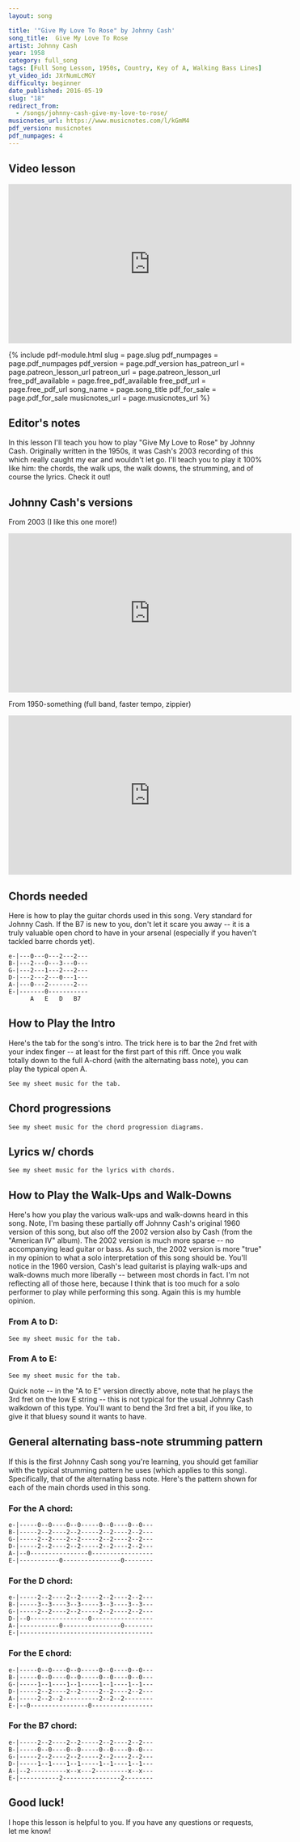 ```yaml
---
layout: song

title: '"Give My Love To Rose" by Johnny Cash'
song_title:  Give My Love To Rose
artist: Johnny Cash
year: 1958
category: full_song
tags: [Full Song Lesson, 1950s, Country, Key of A, Walking Bass Lines]
yt_video_id: JXrNumLcMGY
difficulty: beginner
date_published: 2016-05-19
slug: "18"
redirect_from:
  - /songs/johnny-cash-give-my-love-to-rose/
musicnotes_url: https://www.musicnotes.com/l/kGmM4
pdf_version: musicnotes
pdf_numpages: 4
---
```


## Video lesson

<iframe width="560" height="315" src="https://www.youtube.com/embed/JXrNumLcMGY?showinfo=0" frameborder="0" allowfullscreen></iframe>

{% include pdf-module.html slug = page.slug pdf_numpages = page.pdf_numpages pdf_version = page.pdf_version has_patreon_url = page.patreon_lesson_url patreon_url = page.patreon_lesson_url free_pdf_available = page.free_pdf_available free_pdf_url = page.free_pdf_url song_name = page.song_title pdf_for_sale = page.pdf_for_sale musicnotes_url = page.musicnotes_url %}

## Editor's notes

In this lesson I'll teach you how to play "Give My Love to Rose" by Johnny Cash. Originally written in the 1950s, it was Cash's 2003 recording of this which really caught my ear and wouldn't let go. I'll teach you to play it 100% like him: the chords, the walk ups, the walk downs, the strumming, and of course the lyrics. Check it out!

## Johnny Cash's versions

From 2003 (I like this one more!)

<iframe width="560" height="315" src="https://www.youtube.com/embed/D1LBKTONZ0M?showinfo=0" frameborder="0" allowfullscreen></iframe>

From 1950-something (full band, faster tempo, zippier)

<iframe width="560" height="315" src="https://www.youtube.com/embed/sv6iTbVYuvk?showinfo=0" frameborder="0" allowfullscreen></iframe>

## Chords needed

Here is how to play the guitar chords used in this song. Very standard for Johnny Cash. If the B7 is new to you, don't let it scare you away -- it is a truly valuable open chord to have in your arsenal (especially if you haven't tackled barre chords yet).

    e-|---0---0---2---2---
    B-|---2---0---3---0---
    G-|---2---1---2---2---
    D-|---2---2---0---1---
    A-|---0---2-------2---
    E-|-------0-----------
          A   E   D   B7

## How to Play the Intro

Here's the tab for the song's intro. The trick here is to bar the 2nd fret with your index finger -- at least for the first part of this riff. Once you walk totally down to the full A-chord (with the alternating bass note), you can play the typical open A.

    See my sheet music for the tab.

<!-- e-|----------------------------------------0--0----0--0-----0--0----0--0---
B-|---------------2----------(2)---(0)-----2--2----2--2-----2--2----2--2---
G-|---------------2----------(2)---(1)-----2--2----2--2-----2--2----2--2---
D-|---------------2----------(2)---(2)-----2--2----2--2-----2--2----2--2---
A-|---0--2--3--4-----4--4--3-----2------0----------------0-----------------
E-|----------------------------------------------0----------------0-------- -->


## Chord progressions

    See my sheet music for the chord progression diagrams.

<!-- INTRO
| A . . . | . . . . | . . . . | . . . . |

VERSE, first half
"I found him by the railroad tracks this morning..."
| A  . . . | E  . . . | A . . . | A . . . |
| A  . . . | E  . . . | A . . . | A . . . |
| D  . . . | D  . . . | A . . . | A . . . |
| B7 . . . | B7 . . . | E . . . | E . . . |

VERSE, second half
"He said they let me out of prison out in Frisco..."
| A . . . | E . . . | A . . . | A . . . |
| A . . . | E . . . | A . . . | A . . . |
| D . . . | D . . . | A . . . | A . . . |
| E . . . | E . . . | A . . . | A . . . |

CHORUS
"Give my love to Rose, please won't you mister..."
| D . . . | D . . . | A . . . | A . . . |
| E . . . | E . . . | A . . . | A . . . |
| D . . . | D . . . | A . . . | A . . . |
| E . . . | E . . . | A . . . | A . . . | -->


## Lyrics w/ chords

    See my sheet music for the lyrics with chords.

<!-- A                E                    A
I found him by the railroad tracks this morning
A                E             A (walk up)
I could see that he was nearly dead
D                             A
I knelt down beside him and I listened
        B7                              E
Just to hear the words the dying fellow said

             A             E             A
He said they let me out of prison out in Frisco
    A                   E                  A (walk up)
For ten long years I've paid for what I've done
      D                           A
I was trying to get back to Louisiana
   E                              A (walk up)
To see my Rose and get to know my son

    D                                      A (walk down)
    Give my love to Rose, please won't you mister
    E                                  A                       (walk up)
    Take her all my money, tell her to buy some pretty clothes
    D                                 A        (walk down)
    Tell my boy that daddy's so proud of him
        E                               A      (intro riff x1)
    And don't forget to give my love to Rose

                ...repeat the same verse & chorus chords for next sections

Won't you tell 'em I said thanks for waiting for me
Tell my boy to help his mom at home
Tell my Rose to try to find another
'Cause it ain't right that she should live alone

Mister, here's a bag with all my money
It won't last them long, though it goes
God bless you for finding me this morning
Now, don't forget to give my love to Rose

    Give my love to Rose, please won't you mister
    Take her all my money, tell her to buy some pretty clothes
    Tell my boy that daddy's so proud of him
        E              (let chord ring)               A
    And don't forget to give my love to.............. Rose

                              (...play intro riff x1 leading up to final A ) -->


## How to Play the Walk-Ups and Walk-Downs

Here's how you play the various walk-ups and walk-downs heard in this song. Note, I'm basing these partially off Johnny Cash's original 1960 version of this song, but also off the 2002 version also by Cash (from the "American IV" album). The 2002 version is much more sparse -- no accompanying lead guitar or bass. As such, the 2002 version is more "true" in my opinion to what a solo interpretation of this song should be. You'll notice in the 1960 version, Cash's lead guitarist is playing walk-ups and walk-downs much more liberally -- between most chords in fact. I'm not reflecting all of those here, because I think that is too much for a solo performer to play while performing this song. Again this is my humble opinion.

### From A to D:

    See my sheet music for the tab.

<!-- e-|---0---------------2---
B-|---2---------------3---
G-|---2---------------2---
D-|---2---------------0---
A-|---0---0--0--2--4------
E-|-----------------------
      A               D -->

### From A to E:

    See my sheet music for the tab.

<!-- e-|---0---------------0---
B-|---2---------------0---
G-|---2---------------1---
D-|---2---------------2---
A-|---0---0--0--------2---
E-|-------------3--2--0---
      A               E -->

Quick note -- in the "A to E" version directly above, note that he plays the 3rd fret on the low E string -- this is not typical for the usual Johnny Cash walkdown of this type. You'll want to bend the 3rd fret a bit, if you like, to give it that bluesy sound it wants to have.

## General alternating bass-note strumming pattern

If this is the first Johnny Cash song you're learning, you should get familiar with the typical strumming pattern he uses (which applies to this song). Specifically, that of the alternating bass note. Here's the pattern shown for each of the main chords used in this song.

### For the A chord:

    e-|-----0--0----0--0-----0--0----0--0---
    B-|-----2--2----2--2-----2--2----2--2---
    G-|-----2--2----2--2-----2--2----2--2---
    D-|-----2--2----2--2-----2--2----2--2---
    A-|--0----------------0-----------------
    E-|-----------0----------------0--------

### For the D chord:

    e-|-----2--2----2--2-----2--2----2--2---
    B-|-----3--3----3--3-----3--3----3--3---
    G-|-----2--2----2--2-----2--2----2--2---
    D-|--0----------------0-----------------
    A-|-----------0----------------0--------
    E-|-------------------------------------

### For the E chord:

    e-|-----0--0----0--0-----0--0----0--0---
    B-|-----0--0----0--0-----0--0----0--0---
    G-|-----1--1----1--1-----1--1----1--1---
    D-|-----2--2----2--2-----2--2----2--2---
    A-|-----2--2--2----------2--2--2--------
    E-|--0----------------0-----------------

### For the B7 chord:

    e-|-----2--2----2--2-----2--2----2--2---
    B-|-----0--0----0--0-----0--0----0--0---
    G-|-----2--2----2--2-----2--2----2--2---
    D-|-----1--1----1--1-----1--1----1--1---
    A-|--2----------x--x---2---------x--x---
    E-|-----------2----------------2--------

## Good luck!

I hope this lesson is helpful to you. If you have any questions or requests, let me know!
